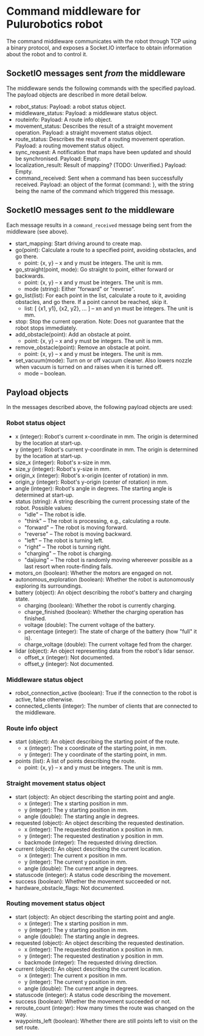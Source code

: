 Command middleware for Pulurobotics robot
=========================================

The command middleware communicates with the robot through TCP using a binary protocol, and exposes a Socket.IO interface to obtain information about the robot and to control it.

SocketIO messages sent *from* the middleware
------------------------------------------

The middleware sends the following commands with the specified payload. The payload objects are described in more detail below.

 * robot_status: Payload: a robot status object.
 * middleware_status: Payload: a middleware status object.
 * routeinfo: Payload: A route info object.
 * movement_status: Describes the result of a straight movement operation. Payload: a straight movement status object.
 * route_status: Describes the result of a routing movement operation. Payload: a routing movement status object.
 * sync_request: A notification that maps have been updated and should be synchronised. Payload: Empty.
 * localization_result: Result of mapping? (TODO: Unverified.) Payload: Empty.
 * command_received: Sent when a command has been successfully received. Payload: an object of the format {command: <string>}, with the string being the name of the command which triggered this message.

SocketIO messages sent *to* the middleware
----------------------------------------

Each message results in a `command_received` message being sent from the middleware (see above).

 * start_mapping: Start driving around to create map.
 * go(point): Calculate a route to a specified point, avoiding obstacles, and go there.
   * point: {x, y} – x and y must be integers. The unit is mm.
 * go_straight(point, mode): Go straight to point, either forward or backwards.
   * point: {x, y} – x and y must be integers. The unit is mm.
   * mode (string): Either "forward" or "reverse".
 * go_list(list): For each point in the list, calculate a route to it, avoiding obstacles, and go there. If a point cannot be reached, skip it.
   * list: [ {x1, y1}, {x2, y2}, ... ] – xn and yn must be integers. The unit is mm.
 * stop: Stop the current operation. Note: Does not guarantee that the robot stops immediately.
 * add_obstacle(point): Add an obstacle at point.
   * point: {x, y} – x and y must be integers. The unit is mm.
 * remove_obstacle(point): Remove an obstacle at point.
   * point: {x, y} – x and y must be integers. The unit is mm.
 * set_vacuum(mode): Turn on or off vacuum cleaner. Also lowers nozzle when vacuum is turned on and raises when it is turned off.
   * mode – boolean.

Payload objects
---------------

In the messages described above, the following payload objects are used:

### Robot status object

 * x (integer): Robot's current x-coordinate in mm. The origin is determined by the location at start-up.
 * y (integer): Robot's current y-coordinate in mm. The origin is determined by the location at start-up.
 * size_x (integer): Robot's x-size in mm.
 * size_y (integer): Robot's y-size in mm.
 * origin_x (integer): Robot's x-origin (center of rotation) in mm.
 * origin_y (integer): Robot's y-origin (center of rotation) in mm.
 * angle (integer): Robot's angle in degrees. The starting angle is determined at start-up.
 * status (string): A string describing the current processing state of the robot. Possible values:
   * "idle" – The robot is idle.
   * "think" – The robot is processing, e.g., calculating a route.
   * "forward" – The robot is moving forward.
   * "reverse" – The robot is moving backward.
   * "left" – The robot is turning left.
   * "right" – The robot is turning right.
   * "charging" – The robot is charging.
   * "daijuing" – The robot is randomly moving whereever possible as a last resort when route-finding fails.
 * motors_on (boolean): Whether the motors are engaged on not.
 * autonomous_exploration (boolean): Whether the robot is autonomously exploring its surroundings.
 * battery (object): An object describing the robot's battery and charging state.
   * charging (boolean): Whether the robot is currently charging.
   * charge_finished (boolean): Whether the charging operation has finished.
   * voltage (double): The current voltage of the battery.
   * percentage (integer): The state of charge of the battery (how "full" it is).
   * charge_voltage (double): The current voltage fed from the charger.
 * lidar (object): An object representing data from the robot's lidar sensor.
   * offset_x (integer): Not documented.
   * offset_y (integer): Not documented.

### Middleware status object

 * robot_connection_active (boolean): True if the connection to the robot is active, false otherwise.
 * connected_clients (integer): The number of clients that are connected to the middleware.

### Route info object

 * start (object): An object describing the starting point of the route.
   * x (integer): The x coordinate of the starting point, in mm.
   * y (integer): The y coordinate of the starting point, in mm.
 * points (list): A list of points describing the route.
   * point: {x, y} – x and y must be integers. The unit is mm.

### Straight movement status object

 * start (object): An object describing the starting point and angle.
   * x (integer): The x starting position in mm.
   * y (integer): The y starting position in mm.
   * angle (double): The starting angle in degrees.
 * requested (object): An object describing the requested destination.
   * x (integer): The requested destination x position in mm.
   * y (integer): The requested destination y position in mm.
   * backmode (integer): The requested driving direction.
 * current (object): An object describing the current location.
   * x (integer): The current x position in mm.
   * y (integer): The current y position in mm.
   * angle (double): The current angle in degrees.
 * statuscode (integer): A status code describing the movement.
 * success (boolean): Whether the movement succeeded or not.
 * hardware_obstacle_flags: Not documented.

### Routing movement status object

 * start (object): An object describing the starting point and angle.
   * x (integer): The x starting position in mm.
   * y (integer): The y starting position in mm.
   * angle (double): The starting angle in degrees.
 * requested (object): An object describing the requested destination.
   * x (integer): The requested destination x position in mm.
   * y (integer): The requested destination y position in mm.
   * backmode (integer): The requested driving direction.
 * current (object): An object describing the current location.
   * x (integer): The current x position in mm.
   * y (integer): The current y position in mm.
   * angle (double): The current angle in degrees.
 * statuscode (integer): A status code describing the movement.
 * success (boolean): Whether the movement succeeded or not.
 * reroute_count (integer): How many times the route was changed on the way.
 * waypoints_left (boolean): Whether there are still points left to visit on the set route.